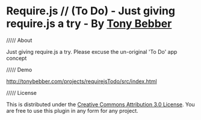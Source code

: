 Require.js // (To Do) - Just giving require.js a try - By [Tony Bebber](http://www.tonybebber.com)
==================================================

///// About

Just giving require.js a try. Please excuse the un-original 'To Do' app concept

///// Demo

http://tonybebber.com/projects/requirejsTodo/src/index.html

///// License

This is distributed under the [Creative Commons Attribution 3.0 License](http://creativecommons.org/licenses/by/3.0/). You are free to use this plugin in any form for any project.